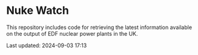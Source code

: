 # Nuke Watch

This repository includes code for retrieving the latest information available on the output of EDF nuclear power plants in the UK.

Last updated: 2024-09-03 17:13